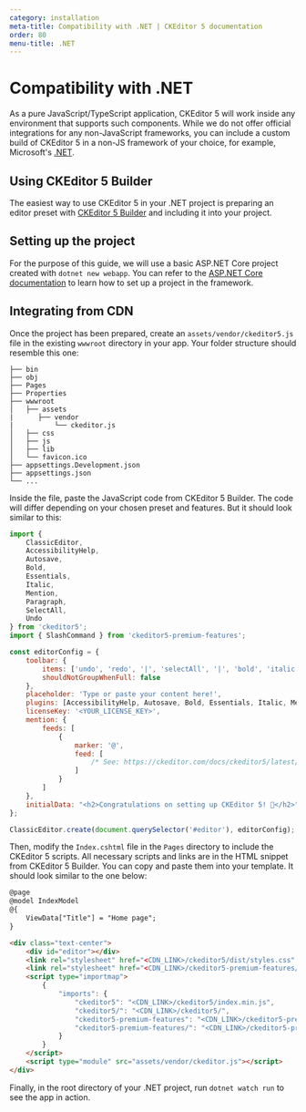```yaml
---
category: installation
meta-title: Compatibility with .NET | CKEditor 5 documentation
order: 80
menu-title: .NET
---
```


# Compatibility with .NET

As a pure JavaScript/TypeScript application, CKEditor&nbsp;5 will work inside any environment that supports such components. While we do not offer official integrations for any non-JavaScript frameworks, you can include a custom build of CKEditor&nbsp;5 in a non-JS framework of your choice, for example, Microsoft's [.NET](https://dotnet.microsoft.com/).

## Using CKEditor&nbsp;5 Builder

The easiest way to use CKEditor&nbsp;5 in your .NET project is preparing an editor preset with [CKEditor&nbsp;5 Builder](https://ckeditor.com/builder?redirect=docs) and including it into your project.

## Setting up the project

For the purpose of this guide, we will use a basic ASP.NET Core project created with `dotnet new webapp`. You can refer to the [ASP.NET Core documentation](https://learn.microsoft.com/en-us/aspnet/core/getting-started/?view=aspnetcore-7.0) to learn how to set up a project in the framework.

## Integrating from CDN

Once the project has been prepared, create an `assets/vendor/ckeditor5.js` file in the existing `wwwroot` directory in your app. Your folder structure should resemble this one:

````plain
├── bin
├── obj
├── Pages
├── Properties
├── wwwroot
│   ├── assets
|      ├── vendor
|          └── ckeditor.js
│   ├── css
│   ├── js
│   ├── lib
│   └── favicon.ico
├── appsettings.Development.json
├── appsettings.json
└── ...
````

Inside the file, paste the JavaScript code from CKEditor&nbsp;5 Builder. The code will differ depending on your chosen preset and features. But it should look similar to this:

```js
import {
    ClassicEditor,
    AccessibilityHelp,
    Autosave,
    Bold,
    Essentials,
    Italic,
    Mention,
    Paragraph,
    SelectAll,
    Undo
} from 'ckeditor5';
import { SlashCommand } from 'ckeditor5-premium-features';

const editorConfig = {
    toolbar: {
        items: ['undo', 'redo', '|', 'selectAll', '|', 'bold', 'italic', '|', 'accessibilityHelp'],
        shouldNotGroupWhenFull: false
    },
    placeholder: 'Type or paste your content here!',
    plugins: [AccessibilityHelp, Autosave, Bold, Essentials, Italic, Mention, Paragraph, SelectAll, SlashCommand, Undo],
    licenseKey: '<YOUR_LICENSE_KEY>',
    mention: {
        feeds: [
            {
                marker: '@',
                feed: [
                    /* See: https://ckeditor.com/docs/ckeditor5/latest/features/mentions.html */
                ]
            }
        ]
    },
    initialData: "<h2>Congratulations on setting up CKEditor 5! 🎉</h2>"
};

ClassicEditor.create(document.querySelector('#editor'), editorConfig);
```

Then, modify the `Index.cshtml` file in the `Pages` directory to include the CKEditor 5 scripts. All necessary scripts and links are in the HTML snippet from CKEditor&nbsp;5 Builder. You can copy and paste them into your template. It should look similar to the one below:

```html
@page
@model IndexModel
@{
    ViewData["Title"] = "Home page";
}

<div class="text-center">
    <div id="editor"></div>
    <link rel="stylesheet" href="<CDN_LINK>/ckeditor5/dist/styles.css" />
	<link rel="stylesheet" href="<CDN_LINK>/ckeditor5-premium-features/dist/index.css" />
    <script type="importmap">
		{
			"imports": {
                "ckeditor5": "<CDN_LINK>/ckeditor5/index.min.js",
                "ckeditor5/": "<CDN_LINK>/ckeditor5/",
                "ckeditor5-premium-features": "<CDN_LINK>/ckeditor5-premium-features/index.min.js",
                "ckeditor5-premium-features/": "<CDN_LINK>/ckeditor5-premium-features/"
			}
		}
    </script>
    <script type="module" src="assets/vendor/ckeditor.js"></script>
</div>
```

Finally, in the root directory of your .NET project, run `dotnet watch run` to see the app in action.
